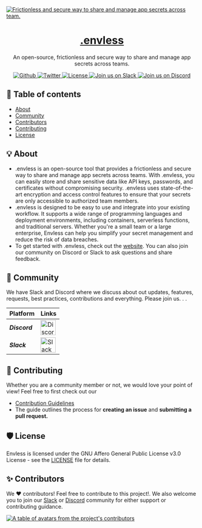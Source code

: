 <a href="https://envless.dev">
  <img alt="Frictionless and secure way to share and manage app secrets across team." src="https://envless.dev/og.png" />
  <h1 align="center">.envless</h1>
</a>

<p align="center">
  An open-source, frictionless and secure way to share and manage app secrets across teams.
</p>

<p align="center">
  <a href="https://github.com/envless/envless/stargazers">
    <img src="https://img.shields.io/github/stars/envless/envless??style=flat&label=%40envless/envless&logo=github&color=2dd4bf&logoColor=fff" alt="Github" />
  </a>
  <a href="https://twitter.com/envless">
    <img src="https://img.shields.io/twitter/follow/envless?style=flat&label=%40envless&logo=twitter&color=0bf&logoColor=fff" alt="Twitter" />
  </a>
  <a href="https://github.com/envless/envless/blob/main/LICENSE">
    <img src="https://img.shields.io/github/license/envless/envless?label=license&logo=github&color=f80&logoColor=fff" alt="License" />
  </a>
  <a href="https://dub.sh/envless-slack">
    <img src="https://img.shields.io/badge/Slack-Join%20us%20on%20Slack-purple" alt="Join us on Slack" />
  </a>
  <a href="https://dub.sh/envless-discord">
    <img src="https://img.shields.io/badge/Discord-Join%20us%20on%20Discord-blue" alt="Join us on Discord" />
  </a>
</p>


## 📖 Table of contents

- <a href="#about">About</a>
- <a href="#community">Community</a>
- <a href="#contributors">Contributors</a>
- <a href="#Contributing">Contributing</a>
- <a href="#License">License</a>


<h2 id="about">💡 About </h2>

+ .envless is an open-source tool that provides a frictionless and secure way to share and manage app secrets across teams. With .envless, you can easily store and share sensitive data like API keys, passwords, and certificates without compromising security. .envless uses state-of-the-art encryption and access control features to ensure that your secrets are only accessible to authorized team members.
+ .envless is designed to be easy to use and integrate into your existing workflow. It supports a wide range of programming languages and deployment environments, including containers, serverless functions, and traditional servers. Whether you're a small team or a large enterprise, Envless can help you simplify your secret management and reduce the risk of data breaches.
+ To get started with .envless, check out the <a href="https://envless.dev">website</a>. You can also join our community on Discord or Slack to ask questions and share feedback.



<h2 id="community">🚀 Community</h2>

We have Slack and Discord where we discuss about out updates, features, requests, best practices, contributions and everything. Please join us.
.
.

<table>
  <thead>
    <tr>
      <th>Platform</th>
      <th>Links</th>
    </tr>
  </thead>
  <tbody>
    <tr>
      <td><strong><em>Discord</em></strong></td>
      <td><a href="https://dub.sh/envless-discord"><img src="https://cdn.worldvectorlogo.com/logos/discord-6.svg" title="Discord" alt="Discord Community" width="40"/></a></td>
    </tr>
    <tr>
      <td><strong><em>Slack</em></strong></td>
      <td><a href="https://dub.sh/envless-slack"><img src="https://cdn.worldvectorlogo.com/logos/slack-new-logo.svg" title="Slack" alt="Slack Account" width="40"/></a></td>
    </tr>
  </tbody>
</table>


<h2 id="Contributing">🤝 Contributing</h2>

Whether you are a community member or not, we would love your point of view! Feel free to first check out our
- [Contribution Guidelines](https://github.com/envless/envless/blob/main/CONTRIBUTING.md) 
- The guide outlines the process for **creating an issue** and **submitting a pull request.**

<h2 id="License">🛡️ License</h2>

Envless is licensed under the GNU Affero General Public License v3.0 License - see the [LICENSE](https://github.com/envless/envless/blob/main/LICENSE) file for details.

<h2 id="contributors">✨ Contributors</h2>

We ❤️ contributors! Feel free to contribute to this project!. We also welcome you to join our [Slack](https://dub.sh/envless-slack) or [Discord](https://dub.sh/envless-discord) community for either support or contributing guidance.

<a href="https://github.com/envless/envless/graphs/contributors">
  <p>
    <img src="https://contrib.rocks/image?repo=envless/envless" alt="A table of avatars from the project's contributors" />
  </p>
</a>
